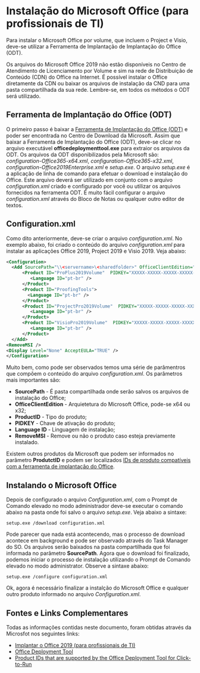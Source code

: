 # Instalação do Microsoft Office (para profissionais de TI)

Para instalar o Microsoft Office por volume, que incluem o Project e Visio, deve-se utilizar a Ferramenta de Implantação de Implantação do Office (ODT).

Os arquivos do Microsoft Office 2019 não estão disponíveis no Centro de Atendimento de Licenciamento por Volume e sim na rede de Distribuição de Conteúdo (CDN) do Office na Internet. É possível instalar o Office diretamente da CDN ou baixar os arquivos de instalação da CND para uma pasta compartilhada da sua rede. Lembre-se, em todos os métodos o ODT será utilizado.

## Ferramenta de Implantação do Office (ODT)

O primeiro passo é baixar a [Ferramenta de Implantação do Office (ODT)](https://www.microsoft.com/en-us/download/details.aspx?id=49117) e poder ser encontrada no Centro de Download da Microsoft.
Assim que baixar a Ferramenta de Implantação do Office (ODT), deve-se clicar no arquivo executável **officedeploymenttool.exe** para extraior os arquivos da ODT. Os arquivos da ODT disponibilizados pela Microsoft são: *configuration-Office365-x64.xml*, *configuration-Office365-x32.xml*, *configuration-Office2019Enterprise.xml* e *setup.exe*.
O arquivo *setup.exe* é a aplicação de linha de comando para efetuar o download e instalação do Office. Este arquivo deverá ser utilizado em conjunto com o arquivo *configuration.xml* criado e configurado por você ou utilizar os arquivos fornecidos na ferramenta ODT. É muito fácil configurar o arquivo *configuration.xml* através do Bloco de Notas ou qualquer outro editor de textos.

## Configuration.xml
Como dito anteriormente, deve-se criar o arquivo *configuration.xml*. No exemplo abaixo, foi criado o conteúdo do arquivo *configuration.xml* para instalar as aplicações Office 2019, Project 2019 e Visio 2019. Veja abaixo:

```XML
<Configuration>
  <Add SourcePath="\\<servername>\<sharedfolder>" OfficeClientEdition="64" Channel="PerpetualVL2019">
      <Product ID="ProPlus2019Volume"  PIDKEY="XXXXX-XXXXX-XXXXX-XXXXX-XXXXX" >
         <Language ID="pt-br" />
      </Product>
      <Product ID="ProofingTools">
        <Language ID="pt-br" />
      </Product>
      <Product ID="ProjectPro2019Volume"  PIDKEY="XXXXX-XXXXX-XXXXX-XXXXX-XXXXX" >
         <Language ID="pt-br" />
      </Product>
      <Product ID="VisioPro2019Volume"  PIDKEY="XXXXX-XXXXX-XXXXX-XXXXX-XXXXX" >
         <Language ID="pt-br" />
      </Product>
  </Add>
<RemoveMSI />
<Display Level="None" AcceptEULA="TRUE" />  
</Configuration>
```

Muito bem, como pode ser observados temos uma série de parâmentros que compõem o conteúdo do arquivo *configuration.xml*. Os parâmetros mais importantes são:

- **SourcePath** - É pasta compartilhada onde serão salvos os arquivos de instalação do Office;
- **OfficeClientEdition** - Arquietetura do Microsoft Office, pode-se x64 ou x32;
- **ProductID** - Tipo do produto;
- **PIDKEY** - Chave de ativação do produto;
- **Language ID** - Linguagem de instalação;
- **RemoveMSI** - Remove ou não o produto caso esteja previamente instalado.

Existem outros produtos da Microsoft que podem ser informados no parâmetro **ProdutctID** e podem ser localizados [IDs de produto compatíveis com a ferramenta de implantação do Office](https://docs.microsoft.com/pt-br/office365/troubleshoot/administration/product-ids-supported-office-deployment-click-to-run).

## Instalando o Microsoft Office
Depois de configurado o arquivo *Configuration.xml*, com o Prompt de Comando elevado no modo administrador deve-se executar o comando abaixo na pasta onde foi salvo o arquivo *setup.exe*. Veja abaixo a sintaxe:

```
setup.exe /download configuration.xml
```

Pode parecer que nada está acontecendo, mas o processo de download acontece em background e pode ser observado através do Task Manager do SO. Os arquivos serão baixados na pasta compartilhada que foi informada no parâmetro **SourcePath**.
Agora que o download foi finalizado, podemos iniciar o processo de instalação utilizando o Prompt de Comando elevado no modo administrator. Observe a sintaxe abaixo:

```
setup.exe /configure configuration.xml
```

Ok, agora é necessário finalizar a instalção do Microsoft Office e qualquer outro produto informado no arquivo *Configuration.xml*.

## Fontes e Links Complementares
Todas as informações contidas neste documento, foram obtidas através da Microsfot nos seguintes links:

- [Implantar o Office 2019 (para profissionais de TI)](https://docs.microsoft.com/pt-br/DeployOffice/office2019/deploy)
- [Office Deployment Tool  ](https://www.microsoft.com/en-us/download/details.aspx?id=49117)
- [Product IDs that are supported by the Office Deployment Tool for Click-to-Run](https://docs.microsoft.com/en-us/office365/troubleshoot/administration/product-ids-supported-office-deployment-click-to-run)